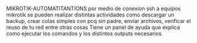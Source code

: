 MIKROTIK-AUTOMATITANTIONS
por medio de conexion ssh a equipos mikrotik se pueden realizar distintas actividades como descargar un backup, crear colas simples con pcq sin padre, enviar archivos, verificar el reuso de tu red entre otras cosas
Tiene un panel de ayuda que explica como ejecutar los comandos y los distintos outputs necesarios.
